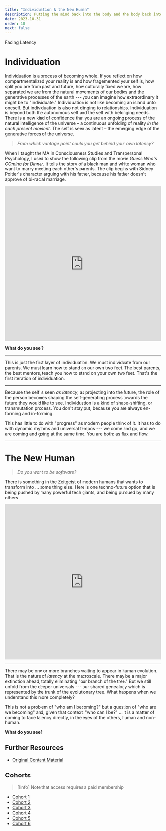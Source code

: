 ```yaml
---
title: "Individuation & the New Human"
description: Putting the mind back into the body and the body back into nature
date: 2023-10-31
order: 18
next: false
---
```


Facing Latency

# Individuation

Individuation is a process of becoming whole. If you reflect on how compartmentalized your reality is and how fragemented your self is, how split you are from past and future, how culturally fixed we are, how separated we are from the natural movements of our bodies and the generative processes of the earth --- you can imagine how extraordinary it might be to "individuate." Individuation is not like becoming an island unto oneself. But individuation is also not clinging to relationships. Individuation is beyond both the autonomous self and the self with belonging needs. There is a new kind of confidence that you are an ongoing process of the natural intelligence of the universe – a continuous unfolding of reality *in the each present moment.* The self is seen as latent – the emerging edge of the generative forces of the universe.

> *From which vantage point could you get behind your own latency?*

When I taught the MA in Consciousness Studies and Transpersonal Psychology, I used to show the following clip from the movie *Guess Who's COming for Dinner*. It tells the story of a black man and white woman who want to marry meeting each other's parents. The clip begins with Sidney Poitier's character arguing with his father, because his father doesn't approve of bi-racial marriage.

<iframe width="100%" height="500" src="https://www.youtube.com/embed/LTgahyvBMk4" title="YouTube video player" frameborder="0" allow="accelerometer; autoplay; clipboard-write; encrypted-media; gyroscope; picture-in-picture; web-share" allowfullscreen></iframe>

**What do you see ?**

---

This is just the first layer of individuation. We must individuate from our parents. We must learn how to stand on our own two feet. The best parents, the best mentors, teach you how to stand on your own two feet. That's the first iteration of individuation.

---

Because the self is seen *as latency*, as projecting into the future, the role of the person becomes shaping the self-generating process towards the future they would like to see. Individuation is a kind of shape-shifting, or transmutation process. You don't stay put, because you are always en-forming and in-forming.

This has little to do with "progress" as modern people think of it. It has to do with dynamic rhythms and universal tempos --- we come and go, and we are coming and going at the same time. You are both: as flux and flow.

---

# The New Human

> *Do you want to be software?*

There is something in the Zeitgeist of modern humans that wants to transform into ... some thing else. Here is one techno-future option that is being pushed by many powerful tech giants, and being pursued by many others.


<iframe width="100%" height="500" src="https://www.youtube.com/embed/qnk9ovzMLy8" title="YouTube video player" frameborder="0" allow="accelerometer; autoplay; clipboard-write; encrypted-media; gyroscope; picture-in-picture; web-share" allowfullscreen></iframe>

---

There may be one or more branches waiting to appear in human evolution. That is the nature of *latency* at the macroscale. There may be a major extinction ahead, totally eliminating "our branch of the tree." But we still unfold from the deeper universals --- our shared genealogy which is represented by the trunk of the evolutionary tree. What happens when we understand this more completely?

This is not a problem of "who am I becoming?" but a question of "who are we becoming" and, given that context, "who can I be?" ... It is a matter of coming to face latency directly, in the eyes of the others, human and non-human.

**What do you see?**

## Further Resources

- [Original Content Material](https://bonnittaroy.substack.com/p/individuation-and-the-new-human-pt2)

## Cohorts

> [!info] Note that access requires a paid membership.

- [Cohort 1](https://bonnittaroy.substack.com/p/video-recording-the-new-human-cohort)
- [Cohort 2](https://bonnittaroy.substack.com/p/video-recording-the-new-human-cohort-9ab)
- [Cohort 3](https://bonnittaroy.substack.com/p/video-recording-the-new-human-cohort-552)
- [Cohort 4](https://bonnittaroy.substack.com/p/video-recording-the-new-human-cohort-f35)
- [Cohort 5](https://bonnittaroy.substack.com/p/video-recording-the-new-human-cohort-771)
- [Cohort 6](https://bonnittaroy.substack.com/p/season-finale-video-recording-the)
